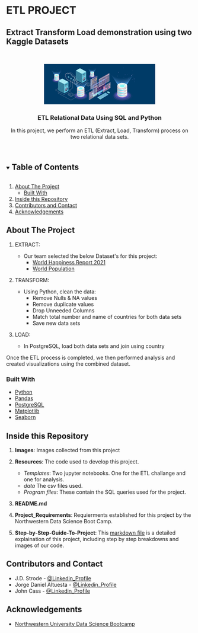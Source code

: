 # ETL PROJECT

## Extract Transform Load demonstration using two Kaggle Datasets

<br />
<p align="center">
    <img src="Images/3.jpg" alt="Logo" width="300">
  </a>

  <h3 align="center">ETL Relational Data Using SQL and Python</h3>

  <p align="center">
   In this project, we perform an ETL (Extract, Load, Transform) process on two relational data sets.   
    <br />
    <br />
</p>

<!-- TABLE OF CONTENTS -->
<details open="open">
  <summary><h2 style="display: inline-block">Table of Contents</h2></summary>
  <ol>
    <li>
      <a href="#about-the-project">About The Project</a>
      <ul>
        <li><a href="#built-with">Built With</a></li>
      </ul>
    </li>
    </li>
    <li><a href="#inside-this-repository">Inside this Repository</a></li>
    <!-- <li><a href="#usage">Usage</a></li> -->
    <!-- <li><a href="#roadmap">Roadmap</a></li> -->
    <!-- <li><a href="#contributing">Contributing</a></li> -->
    <!-- <li><a href="#license">License</a></li> -->
    <li><a href="#contributors-and-contact">Contributors and Contact</a></li>
    <li><a href="#acknowledgements">Acknowledgements</a></li>
  </ol>
</details>

<!-- ABOUT THE PROJECT -->
## About The Project

1) EXTRACT: 
   * Our team selected the below Dataset's for this project:
     * [World Happiness Report 2021](https://www.kaggle.com/ajaypalsinghlo/world-happiness-report-2021)
     * [World Population](https://population.un.org/wpp/Download/Standard/CSV/)

2) TRANSFORM:
   * Using Python, clean the data:
     * Remove Nulls & NA values
     * Remove duplicate values
     * Drop Unneeded Columns
     * Match total number and name of countries for both data sets
     * Save new data sets
3) LOAD: 
   * In PostgreSQL, load both data sets and join using country

Once the ETL process is completed, we then performed analysis and created visualizations using the combined dataset. 

### Built With

* [Python](https://docs.python.org/3/)
* [Pandas](https://pandas.pydata.org/pandas-docs/stable/index.html)
* [PostgreSQL](https://www.postgresql.org/docs/)
* [Matplotlib](https://matplotlib.org/)
* [Seaborn](https://seaborn.pydata.org/)



## Inside this Repository

1. **Images**: Images collected from this project
2. **Resources**: The code used to develop this project.  
   * *Templates*: Two jupyter notebooks. One for the ETL challange and one for analysis.
   * *data* The csv files used.
   * *Program files*: These contain the SQL queries used for the project.  


3. **README.md**
4. **Project_Requirements**: Requierments established for this project by the Northwestern Data Science Boot Camp. 
5. **Step-by-Step-Guide-To-Project**: This [markdown file](stepbystepguidetoproject.md) is a detailed explaination of this project, including step by step breakdowns and images of our code.


<!-- CONTACT -->
## Contributors and Contact 

* J.D. Strode - [@Linkedin_Profile](https://www.linkedin.com/in/j-d-strode-1609867/) 
* Jorge Daniel Altuesta - [@Linkedin_Profile](https://www.linkedin.com/in/datuesta/) 
* John Cass - [@Linkedin_Profile](https://www.linkedin.com/in/john-coleman-cass//) 

<!-- Project Link: [https://github.com/github_username/repo_name](https://github.com/github_username/repo_name) -->



<!-- ACKNOWLEDGEMENTS -->
## Acknowledgements

* [Northwestern University Data Science Bootcamp](https://bootcamp.northwestern.edu/data/landing/?s=Google-Brand&msg_cv_scta=4&msg_cv_stbn=1&msg_cv_fcta=1&pkw=northwestern%20data%20science%20bootcamp&pcrid=458379133811&pmt=e&utm_source=google&utm_medium=cpc&utm_campaign=GGL%7CNORTHWESTERN-UNIVERSITY%7CSEM%7CDATA%7C-%7COFL%7CTIER-1%7CALL%7CBRD%7CEXACT%7CCore%7CBootcamp&utm_term=northwestern%20data%20science%20bootcamp&s=google&k=northwestern%20data%20science%20bootcamp&utm_adgroupid=111164391830&utm_locationphysicalms=9021727&utm_matchtype=e&utm_network=g&utm_device=c&utm_content=458379133811&utm_placement=&gclid=CjwKCAjwzOqKBhAWEiwArQGwaPurKoj_Za8qBnj8iMwyUWXmOX6drbxgX_qyvbwhSus9g0WIM4mZbxoCC6AQAvD_BwE&gclsrc=aw.ds)
